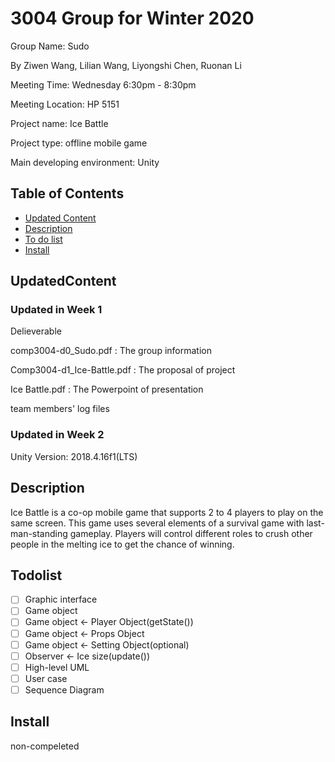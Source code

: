 # 3004 Group for Winter 2020
  Group Name:  Sudo 
  
  By Ziwen Wang, Lilian Wang, Liyongshi Chen, Ruonan Li
  
  Meeting Time: Wednesday 6:30pm - 8:30pm  
  
  Meeting Location: HP 5151  
  
  Project name: Ice Battle
  
  Project type: offline mobile game
  
  Main developing environment: Unity 

## Table of Contents
  - [Updated Content](#UpdatedContent)
  - [Description](#description)
  - [To do list](#TodoList)
  - [Install](#install)
  
## UpdatedContent
### Updated in Week 1
Delieverable

   comp3004-d0_Sudo.pdf  :  The group information

   Comp3004-d1_Ice-Battle.pdf : The proposal of project
   
   Ice Battle.pdf : The Powerpoint of presentation
   
   team members' log files 
   
 ### Updated in Week 2
   Unity Version: 2018.4.16f1(LTS)
  
 

## Description
  Ice Battle ​is a co-op mobile game that supports 2 to 4 players to play on the same screen. This game uses several elements of a survival game with last-man-standing gameplay. Players will control different roles to crush other people in the melting ice to get the chance of winning.
  
## Todolist
- [ ] Graphic interface
- [ ] Game object
- [ ] Game object <- Player Object(getState())
- [ ] Game object <- Props Object
- [ ] Game object <- Setting Object(optional)
- [ ] Observer <- Ice size(update())
- [ ] High-level UML
- [ ] User case
- [ ] Sequence Diagram

## Install
  non-compeleted
  

